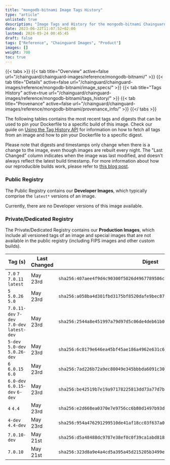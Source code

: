 ```yaml
---
title: "mongodb-bitnami Image Tags History"
type: "article"
unlisted: true
description: "Image Tags and History for the mongodb-bitnami Chainguard Image"
date: 2023-06-22T11:07:52+02:00
lastmod: 2024-05-24 00:45:45
draft: false
tags: ["Reference", "Chainguard Images", "Product"]
images: []
weight: 700
toc: true
---
```


{{< tabs >}}
{{< tab title="Overview" active=false url="/chainguard/chainguard-images/reference/mongodb-bitnami/" >}}
{{< tab title="Details" active=false url="/chainguard/chainguard-images/reference/mongodb-bitnami/image_specs/" >}}
{{< tab title="Tags History" active=true url="/chainguard/chainguard-images/reference/mongodb-bitnami/tags_history/" >}}
{{< tab title="Provenance" active=false url="/chainguard/chainguard-images/reference/mongodb-bitnami/provenance_info/" >}}
{{</ tabs >}}

The following tables contains the most recent tags and digests that can be used to pin your Dockerfile to a specific build of this image. Check our guide on [Using the Tag History API](/chainguard/chainguard-images/using-the-tag-history-api/) for information on how to fetch all tags from an image and how to pin your Dockerfile to a specific digest.

Please note that digests and timestamps only change when there is a change to the image, even though images are rebuilt every night. The "Last Changed" column indicates when the image was last modified, and doesn't always reflect the latest build timestamp. For more information about how our reproducible builds work, please refer to [this blog post](https://www.chainguard.dev/unchained/reproducing-chainguards-reproducible-image-builds).

### Public Registry
The Public Registry contains our **Developer Images**, which typically comprise the `latest*` versions of an image.

Currently, there are no Developer versions of this image available.

### Private/Dedicated Registry
The Private/Dedicated Registry contains our **Production Images**, which include all versioned tags of an image and special images that are not available in the public registry (including FIPS images and other custom builds).

| Tag (s)                                      | Last Changed | Digest                                                                    |
|----------------------------------------------|--------------|---------------------------------------------------------------------------|
|  `7.0` `7` `7.0.11` `latest`                 | May 23rd     | `sha256:407aee4f9d4c90300f5026d4967789586c7f44b854229f890762e4d5b18dd272` |
|  `5` `5.0.26` `5.0`                          | May 23rd     | `sha256:a058ba4d301fbd3175bf8520dafe9bec879bd161788a1b99a9f06df25cdca228` |
|  `7.0.11-dev` `7-dev` `7.0-dev` `latest-dev` | May 23rd     | `sha256:2544a8e451997a79d97d5c06de4deb61b01540897f9e7cea8ac54014c90cf102` |
|  `5-dev` `5.0-dev` `5.0.26-dev`              | May 23rd     | `sha256:6c0179e646ea45bf45ae186a4962e631c618be931ee92ecdfea556534f4eb733` |
|  `6` `6.0.15` `6.0`                          | May 23rd     | `sha256:7ad226b72a9ec80049e345bbbda6091c309b32f3f5a4c7e24e02f6697771866d` |
|  `6.0-dev` `6.0.15-dev` `6-dev`              | May 23rd     | `sha256:be42519b7e19a97178225813dd73a77d7bd055342eed210d0b49bda957bc7d48` |
|  `4` `4.4`                                   | May 23rd     | `sha256:e2d668ea0370e7e9756cc6b80d1497b93d6c912ebf3e812d5034f4ad63803c72` |
|  `4-dev` `4.4-dev`                           | May 23rd     | `sha256:954a476291299510de41af18cc03f637a00a20bad807337c07ae40b9fb81055d` |
|  `7.0.10-dev`                                | May 21st     | `sha256:d5a48488dc9787e38ef0c0f39ca1abd8184f1b0c9118796bc6e70501278691dc` |
|  `7.0.10`                                    | May 21st     | `sha256:323d8a9e4a4cd5a395a45d215205b3499e2ae2ef56ece7f9992e0d21888a9ac7` |


